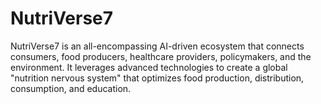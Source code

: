 # NutriVerse7
NutriVerse7 is an all-encompassing AI-driven ecosystem that connects consumers, food producers, healthcare providers, policymakers, and the environment. It leverages advanced technologies to create a global "nutrition nervous system" that optimizes food production, distribution, consumption, and education.
